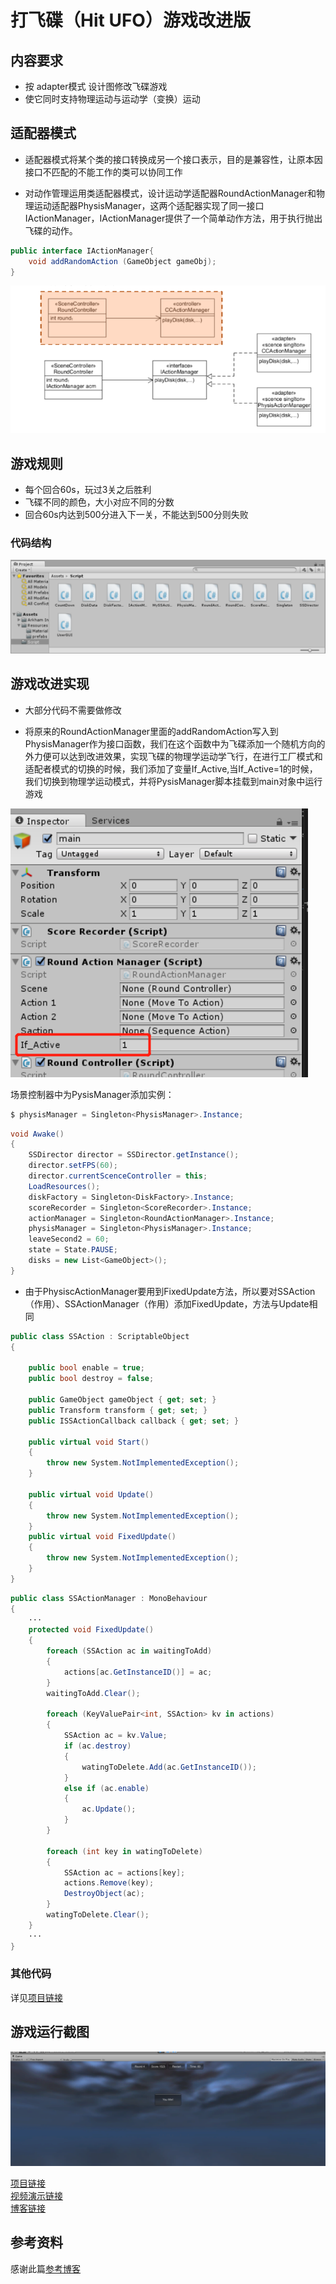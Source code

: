 # 打飞碟（Hit UFO）游戏改进版
## 内容要求
- 按 adapter模式 设计图修改飞碟游戏
- 使它同时支持物理运动与运动学（变换）运动

## 适配器模式
- 适配器模式将某个类的接口转换成另一个接口表示，目的是兼容性，让原本因接口不匹配的不能工作的类可以协同工作

- 对动作管理运用类适配器模式，设计运动学适配器RoundActionManager和物理运动适配器PhysisManager，这两个适配器实现了同一接口IActionManager，IActionManager提供了一个简单动作方法，用于执行抛出飞碟的动作。
```C#
public interface IActionManager{
	void addRandomAction (GameObject gameObj);
}
```
![](./img/4.png)
## 游戏规则
- 每个回合60s，玩过3关之后胜利
- 飞碟不同的颜色，大小对应不同的分数
- 回合60s内达到500分进入下一关，不能达到500分则失败
### 代码结构
![](./img/5.png)
## 游戏改进实现

- 大部分代码不需要做修改  

- 将原来的RoundActionManager里面的addRandomAction写入到PhysisManager作为接口函数，我们在这个函数中为飞碟添加一个随机方向的外力便可以达到改进效果，实现飞碟的物理学运动学飞行，在进行工厂模式和适配者模式的切换的时候，我们添加了变量If_Active,当If_Active=1的时候，我们切换到物理学运动模式，并将PysisManager脚本挂载到main对象中运行游戏  

![](./img/6.png)  

场景控制器中为PysisManager添加实例：
```C#
$ physisManager = Singleton<PhysisManager>.Instance;
```
```C#
void Awake()
{
	SSDirector director = SSDirector.getInstance();
	director.setFPS(60);
	director.currentScenceController = this;
	LoadResources();
	diskFactory = Singleton<DiskFactory>.Instance;
	scoreRecorder = Singleton<ScoreRecorder>.Instance;
	actionManager = Singleton<RoundActionManager>.Instance;
	physisManager = Singleton<PhysisManager>.Instance;
	leaveSecond2 = 60;
	state = State.PAUSE;
	disks = new List<GameObject>();
}
```

- 由于PhysiscActionManager要用到FixedUpdate方法，所以要对SSAction（作用）、SSActionManager（作用）添加FixedUpdate，方法与Update相同
```C#
public class SSAction : ScriptableObject
{

	public bool enable = true;
	public bool destroy = false;

	public GameObject gameObject { get; set; }
	public Transform transform { get; set; }
	public ISSActionCallback callback { get; set; }

	public virtual void Start()
	{
		throw new System.NotImplementedException();
	}

	public virtual void Update()
	{
		throw new System.NotImplementedException();
	}
	public virtual void FixedUpdate()
	{
		throw new System.NotImplementedException();
	}
}
```
```C#
public class SSActionManager : MonoBehaviour
{
	···
	protected void FixedUpdate()
	{
		foreach (SSAction ac in waitingToAdd)
		{
			actions[ac.GetInstanceID()] = ac;
		}
		waitingToAdd.Clear();

		foreach (KeyValuePair<int, SSAction> kv in actions)
		{
			SSAction ac = kv.Value;
			if (ac.destroy)
			{
				watingToDelete.Add(ac.GetInstanceID());
			}
			else if (ac.enable)
			{
				ac.Update();
			}
		}

		foreach (int key in watingToDelete)
		{
			SSAction ac = actions[key];
			actions.Remove(key);
			DestroyObject(ac);
		}
		watingToDelete.Clear();
	}
	···
}
```


### 其他代码
详见[项目链接](https://github.com/syh1101/3DGame-homework/tree/master/homework6)




## 游戏运行截图
![](./img/3.png)

[项目链接](https://github.com/syh1101/3DGame-homework/tree/master/homework6)  
[视频演示链接](https://v.qq.com/x/page/h3009r16560.html?&ptag=4_7.6.0.22280_copy)  
[博客链接](https://blog.csdn.net/Passenger317_/article/details/102602539)  
## 参考资料
感谢此篇[参考博客](https://blog.csdn.net/z_j_q_/article/details/80040424)  





